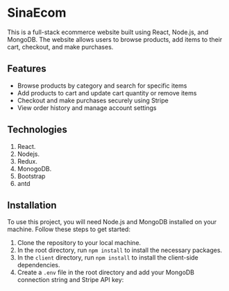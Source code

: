 # SinaEcom

This is a full-stack ecommerce website built using React, Node.js, and MongoDB. The website allows users to browse products, add items to their cart, checkout, and make purchases.

## Features

- Browse products by category and search for specific items
- Add products to cart and update cart quantity or remove items
- Checkout and make purchases securely using Stripe
- View order history and manage account settings
## Technologies

1. React.
2. Nodejs.
3. Redux.
4. MonogoDB.
5. Bootstrap
6. antd


## Installation

To use this project, you will need Node.js and MongoDB installed on your machine. Follow these steps to get started:

1. Clone the repository to your local machine.
2. In the root directory, run `npm install` to install the necessary packages.
3. In the `client` directory, run `npm install` to install the client-side dependencies.
4. Create a `.env` file in the root directory and add your MongoDB connection string and Stripe API key:

